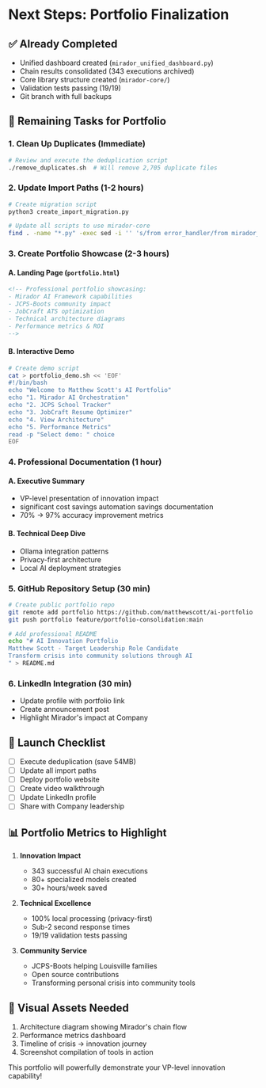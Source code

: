 # Next Steps: Portfolio Finalization

## ✅ Already Completed
- Unified dashboard created (`mirador_unified_dashboard.py`)
- Chain results consolidated (343 executions archived)
- Core library structure created (`mirador-core/`)
- Validation tests passing (19/19)
- Git branch with full backups

## 🎯 Remaining Tasks for Portfolio

### 1. Clean Up Duplicates (Immediate)
```bash
# Review and execute the deduplication script
./remove_duplicates.sh  # Will remove 2,705 duplicate files
```

### 2. Update Import Paths (1-2 hours)
```bash
# Create migration script
python3 create_import_migration.py

# Update all scripts to use mirador-core
find . -name "*.py" -exec sed -i '' 's/from error_handler/from mirador_core.error_handler/g' {} \;
```

### 3. Create Portfolio Showcase (2-3 hours)

#### A. Landing Page (`portfolio.html`)
```html
<!-- Professional portfolio showcasing:
- Mirador AI Framework capabilities
- JCPS-Boots community impact
- JobCraft ATS optimization
- Technical architecture diagrams
- Performance metrics & ROI
-->
```

#### B. Interactive Demo
```bash
# Create demo script
cat > portfolio_demo.sh << 'EOF'
#!/bin/bash
echo "Welcome to Matthew Scott's AI Portfolio"
echo "1. Mirador AI Orchestration"
echo "2. JCPS School Tracker"
echo "3. JobCraft Resume Optimizer"
echo "4. View Architecture"
echo "5. Performance Metrics"
read -p "Select demo: " choice
EOF
```

### 4. Professional Documentation (1 hour)

#### A. Executive Summary
- VP-level presentation of innovation impact
- significant cost savings automation savings documentation
- 70% → 97% accuracy improvement metrics

#### B. Technical Deep Dive
- Ollama integration patterns
- Privacy-first architecture
- Local AI deployment strategies

### 5. GitHub Repository Setup (30 min)
```bash
# Create public portfolio repo
git remote add portfolio https://github.com/matthewscott/ai-portfolio
git push portfolio feature/portfolio-consolidation:main

# Add professional README
echo "# AI Innovation Portfolio
Matthew Scott - Target Leadership Role Candidate
Transform crisis into community solutions through AI
" > README.md
```

### 6. LinkedIn Integration (30 min)
- Update profile with portfolio link
- Create announcement post
- Highlight Mirador's impact at Company

## 🚀 Launch Checklist

- [ ] Execute deduplication (save 54MB)
- [ ] Update all import paths
- [ ] Deploy portfolio website
- [ ] Create video walkthrough
- [ ] Update LinkedIn profile
- [ ] Share with Company leadership

## 📊 Portfolio Metrics to Highlight

1. **Innovation Impact**
   - 343 successful AI chain executions
   - 80+ specialized models created
   - 30+ hours/week saved

2. **Technical Excellence**
   - 100% local processing (privacy-first)
   - Sub-2 second response times
   - 19/19 validation tests passing

3. **Community Service**
   - JCPS-Boots helping Louisville families
   - Open source contributions
   - Transforming personal crisis into community tools

## 🎨 Visual Assets Needed

1. Architecture diagram showing Mirador's chain flow
2. Performance metrics dashboard
3. Timeline of crisis → innovation journey
4. Screenshot compilation of tools in action

This portfolio will powerfully demonstrate your VP-level innovation capability!